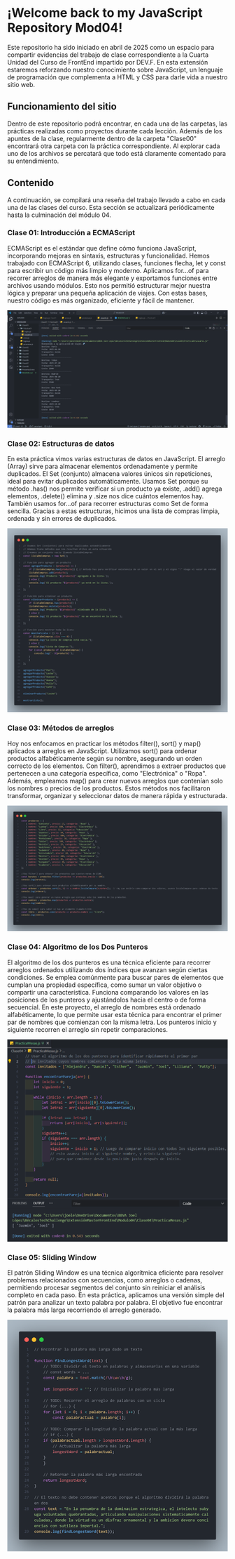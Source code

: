 # ¡Welcome back to my JavaScript Repository Mod04!

Este repositorio ha sido iniciado en abril de 2025 como un espacio para compartir evidencias del trabajo de clase correspondiente a la Cuarta Unidad del Curso de FrontEnd impartido por DEV.F. En esta extensión estaremos reforzando nuestro conocimiento sobre JavaScript, un lenguaje de programación que complementa a HTML y CSS para darle vida a nuestro sitio web.

## Funcionamiento del sitio
Dentro de este repositorio podrá encontrar, en cada una de las carpetas, las prácticas realizadas como proyectos durante cada lección. Además de los apuntes de la clase, regularmente dentro de la carpeta "Clase00" encontrará otra carpeta con la práctica correspondiente.
Al explorar cada uno de los archivos se percatará que todo está claramente comentado para su entendimiento.

## Contenido
A continuación, se compilará una reseña del trabajo llevado a cabo en cada una de las clases del curso. Esta sección se actualizará periódicamente hasta la culminación del módulo 04.

### Clase 01: Introducción a ECMAScript
ECMAScript es el estándar que define cómo funciona JavaScript, incorporando mejoras en sintaxis, estructuras y funcionalidad. Hemos trabajado con ECMAScript 6, utilizando clases, funciones flecha, let y const para escribir un código más limpio y moderno. Aplicamos for...of para recorrer arreglos de manera más elegante y exportamos funciones entre archivos usando módulos. Esto nos permitió estructurar mejor nuestra lógica y preparar una pequeña aplicación de viajes. Con estas bases, nuestro código es más organizado, eficiente y fácil de mantener.

![Código de Clase01](./img/Práctica01.png)

### Clase 02: Estructuras de datos
En esta práctica vimos varias estructuras de datos en JavaScript. El arreglo (Array) sirve para almacenar elementos ordenadamente y permite duplicados. El Set (conjunto) almacena valores únicos sin repeticiones, ideal para evitar duplicados automáticamente. Usamos Set porque su método .has() nos permite verificar si un producto ya existe, .add() agrega elementos, .delete() elimina y .size nos dice cuántos elementos hay. También usamos for...of para recorrer estructuras como Set de forma sencilla. Gracias a estas estructuras, hicimos una lista de compras limpia, ordenada y sin errores de duplicados.

![Código de Clase02](./img/Práctica02.png)

### Clase 03: Métodos de arreglos
Hoy nos enfocamos en practicar los métodos filter(), sort() y map() aplicados a arreglos en JavaScript. Utilizamos sort() para ordenar productos alfabéticamente según su nombre, asegurando un orden correcto de los elementos. Con filter(), aprendimos a extraer productos que pertenecen a una categoría específica, como "Electrónica" o "Ropa". Además, empleamos map() para crear nuevos arreglos que contenían solo los nombres o precios de los productos. Estos métodos nos facilitaron transformar, organizar y seleccionar datos de manera rápida y estructurada.

![Código de Clase03](./img/Práctica03.png)

### Clase 04: Algoritmo de los Dos Punteros
El algoritmo de los dos punteros es una técnica eficiente para recorrer arreglos ordenados utilizando dos índices que avanzan según ciertas condiciones. Se emplea comúnmente para buscar pares de elementos que cumplan una propiedad específica, como sumar un valor objetivo o compartir una característica. Funciona comparando los valores en las posiciones de los punteros y ajustándolos hacia el centro o de forma secuencial. En este proyecto, el arreglo de nombres está ordenado alfabéticamente, lo que permite usar esta técnica para encontrar el primer par de nombres que comienzan con la misma letra. Los punteros inicio y siguiente recorren el arreglo sin repetir comparaciones.

![Código de Clase04](./img/Práctica04.png)

### Clase 05: Sliding Window
El patrón Sliding Window es una técnica algorítmica eficiente para resolver problemas relacionados con secuencias, como arreglos o cadenas, permitiendo procesar segmentos del conjunto sin reiniciar el análisis completo en cada paso. En esta práctica, aplicamos una versión simple del patrón para analizar un texto palabra por palabra. El objetivo fue encontrar la palabra más larga recorriendo el arreglo generado.

![Código de Clase05](./img/Práctica05.png)
